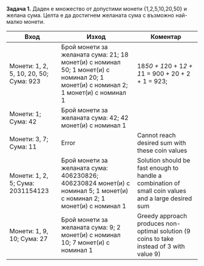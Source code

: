 **Задача 1.** Даден е множество от допустими монети {1,2,5,10,20,50} и желана сума. Целта е да достигнем желаната сума с възможно най-малко монети.


Вход |	Изход |	Коментар
----|----|----
Монети: 1, 2, 5, 10, 20, 50; Сума: 923 | Брой монети за желаната сума: 21; 18 монет(и) с номинал 50; 1 монет(и) с номинал 20; 1 монет(и) с номинал 2; 1 монет(и) с номинал 1 |	18*50 + 1*20 + 1*2 + 1*1 = 900 + 20 + 2 + 1 = 923; 
Монети: 1; Сума: 42 |	Брой монети за желаната сума: 42; 42 монет(и) с номинал 1	
Монети: 3, 7; Сума: 11 |	Error |	Cannot reach desired sum with these coin values
Монети: 1, 2, 5; Сума: 2031154123| 	Брой монети за желаната сума: 406230826; 406230824 монет(и) с номинал 5; 1 монет(и) с номинал 2; 1 монет(и) с номинал 1| Solution should be fast enough to handle a combination of small coin values and a large desired sum
Монети: 1, 9, 10; Сума: 27 |	Брой монети за желаната сума: 9; 2 монет(и) с номинал 10; 7 монет(и) с номинал 1 |	Greedy approach produces non-optimal solution (9 coins to take instead of 3 with value 9)

